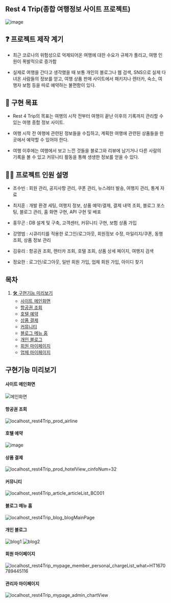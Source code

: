 ## Rest 4 Trip(종합 여행정보 사이트 프로젝트)
![image](https://user-images.githubusercontent.com/96568009/208040462-79fbb761-da4c-44a3-8509-51077949f440.png)

## ❓ 프로젝트 제작 계기   
- 최근 코로나의 위험성으로 억제되어온 여행에 대한 수요가 규제가 풀리고, 여행 인원이 폭발적으로 증가함

- 실제로 여행을 간다고 생각했을 때 보통 개인의 블로그나 웹 검색, SNS으로 실제 다녀온 사람들의 정보를 얻고, 여행 상품 판매 사이트에서 패키지나 렌터카, 숙소, 여행자 보험 등을 따로 예약하는 불편함이 있다.



## 📝 구현 목표
- Rest 4 Trip의 목표는 여행의 시작 전부터 여행이 끝난 이후의 기록까지 관리할 수 있는 여행 종합 정보 사이트.

- 여행 시작 전 여행에 관련된 정보들을 수집하고, 계획한 여행에 관련된 상품들을 한 곳에서 예약할 수 있어야 한다. 

- 여행 이후에는 여행에서 보고 느낀 것들을 블로그와 리뷰에 남기거나 다른 사람의 기록을 볼 수 있고 커뮤니티 활동을 통해 생생한 정보를 얻을 수 있다.

## 🙋‍♂️ 프로젝트 인원 설명 
- 조수빈 : 회원 관리, 공지사항 관리, 쿠폰 관리, 뉴스레터 발송, 여행지 관리, 통계 자료

- 최지훈 : 개발 환경 세팅, 여행지 정보, 상품 예약/결제, 결제 내역 조회, 블로그 포스팅, 블로그 관리, 홈 화면 구현, API 구현 및 배포

- 홍무곤 : DB 설계 및 구축, 고객센터, 커뮤니티 구현, 보험 상품 가입

- 강명범 : 시큐리티를 적용한 로그인/로그아웃, 회원정보 수정, 마일리지/쿠폰, 동행 조회, 상품 정보 관리

- 김유리 : 항공권 조회, 렌터카 조회, 호텔 조회, 상품 상세 페이지, 여행지 검색

- 정요한 : 로그인/로그아웃, 일반 회원 가입, 업체 회원 가입, 아이디 찾기
## 목차  

1. [🛠 구현기능 미리보기  ](#구현기능-미리보기) 
    - [사이트 메인화면](#사이트-메인화면)  
    - [항공권 조회](#항공권-조회)  
    - [호텔 예약](#호텔-예약)  
    - [상품 결제](#상품-결제)  
    - [커뮤니티](#커뮤니티)  
    - [블로그 메뉴 홈](#블로그-메뉴-홈)  
    - [개인 블로그](#개인-블로그)  
    - [회원 마이페이지](#회원-마이페이지)  
    - [업체 마이페이지](#업체-마이페이지)  
   
## 구현기능 미리보기
#### 사이트 메인화면
![메인화면](https://user-images.githubusercontent.com/96568009/208056065-014fda8b-e303-4cbc-853b-c1ee57bf4c01.jpg)

#### 항공권 조회
![localhost_rest4Trip_prod_airline](https://user-images.githubusercontent.com/96568009/208057585-2350c256-794e-4a9e-a184-28ab30f70a6a.png)

#### 호텔 예약
![image](https://user-images.githubusercontent.com/96568009/208058495-df9a120f-57df-4e51-bf5a-07bc398c91be.png)

#### 상품 결제
![localhost_rest4Trip_prod_hotelView_cinfoNum=32](https://user-images.githubusercontent.com/96568009/208347251-f8d9ef8b-fd1d-4cd8-90ff-6cfa80fa029d.png)

#### 커뮤니티
![localhost_rest4Trip_article_articleList_BC001](https://user-images.githubusercontent.com/96568009/208347418-fe057c8f-d7af-4c5b-b864-a3a69fe131c2.png)

#### 블로그 메뉴 홈
![localhost_rest4Trip_blog_blogMainPage](https://user-images.githubusercontent.com/96568009/208347741-dbfd2ee9-2ea5-4ce6-b557-2f3c9b4bc536.png)

#### 개인 블로그
![blog1](https://user-images.githubusercontent.com/96568009/208347507-bbe1145f-e75d-4923-8c47-20c5c2c6dcc5.png)
![blog2](https://user-images.githubusercontent.com/96568009/208347518-c47c4b2b-48b2-4621-9a75-7d9e8428f42a.png)

#### 회원 마이페이지
![localhost_rest4Trip_mypage_member_personal_chargeList_what=HT1670789445116](https://user-images.githubusercontent.com/96568009/208347562-f1ff7a86-f632-4230-b039-9c1a65bc5598.png)

#### 관리자 마이페이지
![localhost_rest4Trip_mypage_admin_chartView](https://user-images.githubusercontent.com/96568009/208347585-c215c7a6-bc54-417f-bf55-3fbbcdf75b5a.png)
